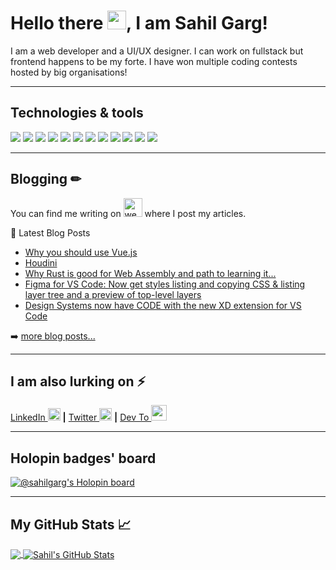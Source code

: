 # Hello there <img src="https://raw.githubusercontent.com/MartinHeinz/MartinHeinz/master/wave.gif" width="30px">, I am Sahil Garg!

I am a web developer and a UI/UX designer. I can work on fullstack but frontend happens to be my forte. I have won multiple coding contests hosted by big organisations!

---

## Technologies & tools
![](https://img.shields.io/badge/OS-Linux-informational?style=flat&logo=linux&logoColor=white&color=2bbc8a)
![](https://img.shields.io/badge/Editor-VScode-informational?style=flat&logo=intellij-idea&logoColor=white&color=2bbc8a)
![](https://img.shields.io/badge/Code-HTML5-informational?style=flat&logo=html5&logoColor=white&color=2bbc8a)
![](https://img.shields.io/badge/Code-CSS3-informational?style=flat&logo=css3&logoColor=white&color=2bbc8a)
![](https://img.shields.io/badge/Code-JavaScript-informational?style=flat&logo=javascript&logoColor=white&color=2bbc8a)
![](https://img.shields.io/badge/Code-Node.js-informational?style=flat&logo=Node.js&logoColor=white&color=2bbc8a)
![](https://img.shields.io/badge/Code-Vue-informational?style=flat&logo=vue.js&logoColor=white&color=2bbc8a)
![](https://img.shields.io/badge/Code-Rust-informational?style=flat&logo=rust&logoColor=white&color=2bbc8a)
![](https://img.shields.io/badge/Code-Golang-informational?style=flat&logo=go&logoColor=white&color=2bbc8a)
![](https://img.shields.io/badge/Code-Python-informational?style=flat&logo=python&logoColor=white&color=2bbc8a)
![](https://img.shields.io/badge/VersionControl-Git-informational?style=flat&logo=git&logoColor=white&color=2bbc8a)
![](https://img.shields.io/badge/IplaceMyCode-Github-informational?style=flat&logo=github&logoColor=white&color=2bbc8a)

---

## Blogging  &#x270f;
You can find me writing on [<img src='https://cdn.jsdelivr.net/npm/simple-icons@3.0.1/icons/dev-dot-to.svg' alt='website' height='30'>](https://dev.to/sahilgarg)  where I post my articles.


📕 Latest Blog Posts
<!-- BLOG-POST-LIST:START -->
- [Why you should use Vue.js](https://dev.to/sahilgarg/why-should-you-use-vue-js-163n)
- [Houdini](https://dev.to/sahilgarg/houdini-1lbp)
- [Why Rust is good for Web Assembly and path to learning it...](https://dev.to/sahilgarg/why-rust-is-good-for-web-assembly-and-path-to-learning-it-2njf)
- [Figma for VS Code: Now get styles listing and copying CSS &amp; listing layer tree and a preview of top-level layers](https://dev.to/sahilgarg/figma-for-vs-code-now-get-styles-listing-and-copying-css-listing-layer-tree-and-a-preview-of-top-level-layers-4m3f)
- [Design Systems now have CODE with the new XD extension for VS Code](https://dev.to/sahilgarg/design-systems-now-have-code-with-the-new-xd-extension-for-vs-code-3ood)
<!-- BLOG-POST-LIST:END -->

➡️ [more blog posts...](https://dev.to/sahilgarg)

---

## I am also lurking on ⚡
[LinkedIn <img src='https://cdn.jsdelivr.net/npm/simple-icons@3.0.1/icons/linkedin.svg' alt='linkedin' height='20'>](https://www.linkedin.com/in/sahil2004) **|** [Twitter <img src='https://cdn.jsdelivr.net/npm/simple-icons@3.0.1/icons/twitter.svg' alt='twitter' height='20'>](https://twitter.com/@ahoy_Sahil) **|** [Dev To <img src='https://cdn.jsdelivr.net/npm/simple-icons@3.0.1/icons/dev-dot-to.svg' alt='website' height='25'>](https://dev.to/real_sahilgarg)

---

## Holopin badges' board
[![@sahilgarg's Holopin board](https://holopin.me/sahilgarg)](https://holopin.io/@sahilgarg)

---

## My GitHub Stats &#x1f4c8;

<a href="https://github.com/Sahil2004/Sahil2004">
  <img align="center" src="https://github-readme-stats.vercel.app/api/top-langs/?username=Sahil2004&hide=Makefile,html&title_color=ffffff&text_color=c9cacc&icon_color=2bbc8a&bg_color=1d1f21" />
</a>
<a href="https://github.com/Sahil2004/Sahil2004">
  <img align="center" src="https://github-readme-stats.vercel.app/api?username=Sahil2004&show_icons=true&line_height=27&count_private=true&title_color=ffffff&text_color=c9cacc&icon_color=2bbc8a&bg_color=1d1f21" alt="Sahil's GitHub Stats" />
</a>
